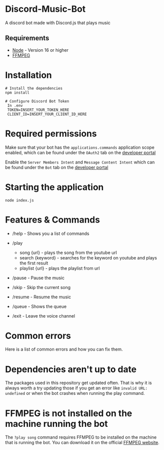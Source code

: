 # Discord-Music-Bot
A discord bot made with Discord.js that plays music

## Requirements

- [Node](https://nodejs.org/en/) - Version 16 or higher
- [FFMPEG](https://www.ffmpeg.org/)

# Installation

```
# Install the dependencies
npm install

# Configure Discord Bot Token
 In .env 
 TOKEN=INSERT_YOUR_TOKEN_HERE
 CLIENT_ID=INSERT_YOUR_CLIENT_ID_HERE
```

# Required permissions

Make sure that your bot has the `applications.commands` application scope enabled, which can be found under the `OAuth2` tab on the [developer portal](https://discord.com/developers/applications/)

Enable the `Server Members Intent` and `Message Content Intent` which can be found under the `Bot` tab on the [developer portal](https://discord.com/developers/applications/)

# Starting the application

```
node index.js
```

# Features & Commands

- /help - Shows you a list of commands

- /play
  - song {url}       - plays the song from the youtube url
  - search {keyword} - searches for the keyword on youtube and plays the first result
  - playlist {url}   - plays the playlist from url

- /pause - Pause the music

- /skip - Skip the current song

- /resume - Resume the music

- /queue - Shows the queue

- /exit - Leave the voice channel

# Common errors

Here is a list of common errors and how you can fix them.

# Dependencies aren't up to date

The packages used in this repository get updated often. That is why it is always worth a try updating those if you get an error like `invalid URL: undefined` or when the bot crashes when running the play command.

# FFMPEG is not installed on the machine running the bot

The `?play song` command requires FFMPEG to be installed on the machine that is running the bot. You can download it on the official [FFMPEG website](https://www.ffmpeg.org/).

